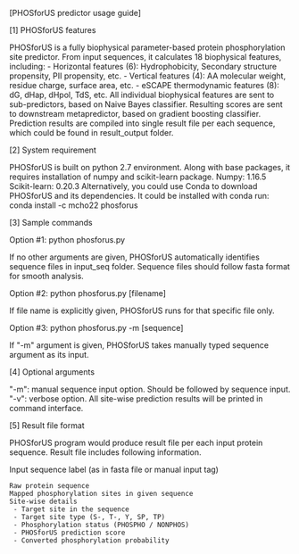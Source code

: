 [PHOSforUS predictor usage guide]

[1] PHOSforUS features

PHOSforUS is a fully biophysical parameter-based protein phosphorylation site predictor.
From input sequences, it calculates 18 biophysical features, including:
    - Horizontal features (6): Hydrophobicity, Secondary structure propensity, PII propensity, etc.
    - Vertical features (4): AA molecular weight, residue charge, surface area, etc.
    - eSCAPE thermodynamic features (8): dG, dHap, dHpol, TdS, etc.
All individual biophysical features are sent to sub-predictors, based on Naive Bayes classifier.
Resulting scores are sent to downstream metapredictor, based on gradient boosting classifier.
Prediction results are compiled into single result file per each sequence, which could be found in result_output folder.

[2] System requirement

PHOSforUS is built on python 2.7 environment.
Along with base packages, it requires installation of numpy and scikit-learn package.
Numpy: 1.16.5
Scikit-learn: 0.20.3
Alternatively, you could use Conda to download PHOSforUS and its dependencies. It could be installed with conda run:
    conda install -c mcho22 phosforus 

[3] Sample commands

Option #1: python phosforus.py

If no other arguments are given, PHOSforUS automatically identifies sequence files in input_seq folder.
Sequence files should follow fasta format for smooth analysis.

Option #2: python phosforus.py [filename]

If file name is explicitly given, PHOSforUS runs for that specific file only.

Option #3: python phosforus.py -m [sequence]

If "-m" argument is given, PHOSforUS takes manually typed sequence argument as its input.

[4] Optional arguments

"-m": manual sequence input option. Should be followed by sequence input.
"-v": verbose option. All site-wise prediction results will be printed in command interface.

[5] Result file format

PHOSforUS program would produce result file per each input protein sequence.
Result file includes following information.

Input sequence label (as in fasta file or manual input tag)

    Raw protein sequence
    Mapped phosphorylation sites in given sequence
    Site-wise details
     - Target site in the sequence
     - Target site type (S-, T-, Y, SP, TP)
     - Phosphorylation status (PHOSPHO / NONPHOS)
     - PHOSforUS prediction score
     - Converted phosphorylation probability
